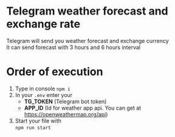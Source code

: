 # Telegram weather forecast and exchange rate

Telegram will send you weather forecast and exchange currency\
It can send forecast with 3 hours and 6 hours interval

# Order of execution

1. Type in console `npm i`
2. In your `.env` enter your 
    - **TG_TOKEN** (Telegram bot token) 
    - **APP_ID** (Id for weather app api. You can get at https://openweathermap.org/api)
3. Start your file with\
`npm run start`
